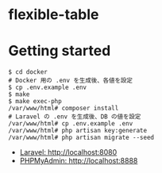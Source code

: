 # flexible-table

# Getting started

```
$ cd docker
# Docker 用の .env を生成後、各値を設定
$ cp .env.example .env
$ make
$ make exec-php
/var/www/html# composer install
# Laravel の .env を生成後、DB の値を設定
/var/www/html# cp .env.example .env
/var/www/html# php artisan key:generate
/var/www/html# php artisan migrate --seed
```

- [Laravel: http://localhost:8080](http://localhost:8080)
- [PHPMyAdmin: http://localhost:8888](http://localhost:8888)
